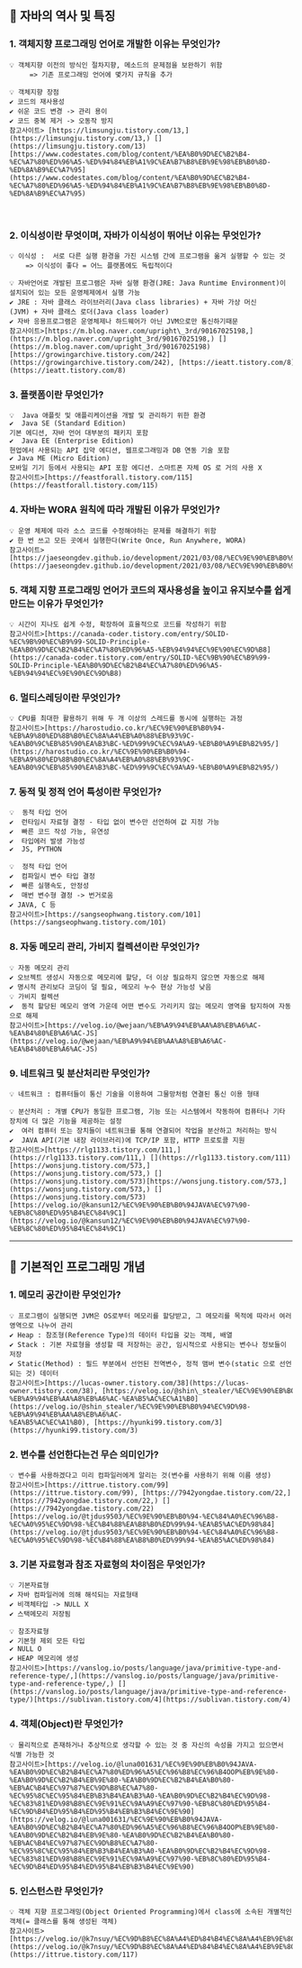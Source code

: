 ## 📌 자바의 역사 및 특징

### 1.  객체지향 프로그래밍 언어로 개발한 이유는 무엇인가?  
    💡 객체지향 이전의 방식인 절차지향, 메소드의 문제점을 보완하기 위함  
         => 기존 프로그래밍 언어에 몇가지 규칙을 추가  
      
    💡 객체지향 장점  
    ✔ 코드의 재사용성  
    ✔ 쉬운 코드 변경 -> 관리 용이  
    ✔ 코드 중복 제거 -> 오동작 방지  
    참고사이트> [https://limsungju.tistory.com/13,](https://limsungju.tistory.com/13,) [](https://limsungju.tistory.com/13)[https://www.codestates.com/blog/content/%EA%B0%9D%EC%B2%B4-%EC%A7%80%ED%96%A5-%ED%94%84%EB%A1%9C%EA%B7%B8%EB%9E%98%EB%B0%8D-%ED%8A%B9%EC%A7%95](https://www.codestates.com/blog/content/%EA%B0%9D%EC%B2%B4-%EC%A7%80%ED%96%A5-%ED%94%84%EB%A1%9C%EA%B7%B8%EB%9E%98%EB%B0%8D-%ED%8A%B9%EC%A7%95)

<br>
    
### 2.  이식성이란 무엇이며, 자바가 이식성이 뛰어난 이유는 무엇인가?  
    💡 이식성 :  서로 다른 실행 환경을 가진 시스템 간에 프로그램을 옮겨 실행할 수 있는 것  
        => 이식성이 좋다 = 어느 플랫폼에도 독립적이다  
      
    💡 자바언어로 개발된 프로그램은 자바 실행 환경(JRE: Java Runtime Environment)이 설치되어 있는 모든 운영체제에서 실행 가능  
    ✔ JRE : 자바 클래스 라이브러리(Java class libraries) + 자바 가상 머신(JVM) + 자바 클래스 로더(Java class loader)  
    ✔ 자바 응용프로그램은 운영체제나 하드웨어가 아닌 JVM으로만 통신하기때문   
    참고사이트>[https://m.blog.naver.com/upright\_3rd/90167025198,](https://m.blog.naver.com/upright_3rd/90167025198,) [](https://m.blog.naver.com/upright_3rd/90167025198)[https://growingarchive.tistory.com/242](https://growingarchive.tistory.com/242), [https://ieatt.tistory.com/8](https://ieatt.tistory.com/8)
    
### 3.  플랫폼이란 무엇인가?  
    💡  Java 애플릿 및 애플리케이션을 개발 및 관리하기 위한 환경  
    ✔  Java SE (Standard Edition)  
    기본 에디션, 자바 언어 대부분의 패키지 포함  
    ✔  Java EE (Enterprise Edition)  
    현업에서 사용되는 API 집약 에디션, 웹프로그래밍과 DB 연동 기술 포함  
    ✔ Java ME (Micro Edition)  
    모바일 기기 등에서 사용되는 API 포함 에디션. 스마트폰 자체 OS 로 거의 사용 X  
    참고사이트>[https://feastforall.tistory.com/115](https://feastforall.tistory.com/115)
    
### 4.  자바는 WORA 원칙에 따라 개발된 이유가 무엇인가?  
    💡 운영 체제에 따라 소스 코드를 수정해야하는 문제를 해결하기 위함  
    ✔ 한 번 쓰고 모든 곳에서 실행한다(Write Once, Run Anywhere, WORA)  
    참고사이트>[https://jaeseongdev.github.io/development/2021/03/08/%EC%9E%90%EB%B0%94%EC%9D%98\_%EA%B0%80%EC%9E%A5\_%ED%81%B0\_%EC%9E%A5%EC%A0%90\_%EC%9A%B4%EC%98%81%EC%B2%B4%EC%A0%9C%EC%97%90\_%EB%8F%85%EB%A6%BD%EC%A0%81%EC%9D%B4%EB%8B%A4/](https://jaeseongdev.github.io/development/2021/03/08/%EC%9E%90%EB%B0%94%EC%9D%98_%EA%B0%80%EC%9E%A5_%ED%81%B0_%EC%9E%A5%EC%A0%90_%EC%9A%B4%EC%98%81%EC%B2%B4%EC%A0%9C%EC%97%90_%EB%8F%85%EB%A6%BD%EC%A0%81%EC%9D%B4%EB%8B%A4/)
    
### 5.  객체 지향 프로그래밍 언어가 코드의 재사용성을 높이고 유지보수를 쉽게 만드는 이유가 무엇인가?  
    💡 시간이 지나도 쉽게 수정, 확장하여 효율적으로 코드를 작성하기 위함  
    참고사이트>[https://canada-coder.tistory.com/entry/SOLID-%EC%9B%90%EC%B9%99-SOLID-Principle-%EA%B0%9D%EC%B2%B4%EC%A7%80%ED%96%A5-%EB%94%94%EC%9E%90%EC%9D%B8](https://canada-coder.tistory.com/entry/SOLID-%EC%9B%90%EC%B9%99-SOLID-Principle-%EA%B0%9D%EC%B2%B4%EC%A7%80%ED%96%A5-%EB%94%94%EC%9E%90%EC%9D%B8)
    
### 6.  멀티스레딩이란 무엇인가?  
    💡 CPU를 최대한 활용하기 위해 두 개 이상의 스레드를 동시에 실행하는 과정  
    참고사이트>[https://harostudio.co.kr/%EC%9E%90%EB%B0%94-%EB%A9%80%ED%8B%B0%EC%8A%A4%EB%A0%88%EB%93%9C-%EA%B0%9C%EB%85%90%EA%B3%BC-%ED%99%9C%EC%9A%A9-%EB%B0%A9%EB%B2%95/](https://harostudio.co.kr/%EC%9E%90%EB%B0%94-%EB%A9%80%ED%8B%B0%EC%8A%A4%EB%A0%88%EB%93%9C-%EA%B0%9C%EB%85%90%EA%B3%BC-%ED%99%9C%EC%9A%A9-%EB%B0%A9%EB%B2%95/)
    
### 7.  동적 및 정적 언어 특성이란 무엇인가?  
    💡  동적 타입 언어  
    ✔  런타임시 자료형 결정 - 타입 없이 변수만 선언하여 값 지정 가능  
    ✔  빠른 코드 작성 가능, 유연성  
    ✔  타입에러 발생 가능성  
    ✔  JS, PYTHON  
      
    💡  정적 타입 언어  
    ✔  컴파일시 변수 타입 결정  
    ✔  빠른 실행속도, 안정성  
    ✔  매번 변수형 결정 -> 번거로움  
    ✔ JAVA, C 등  
    참고사이트>[https://sangseophwang.tistory.com/101](https://sangseophwang.tistory.com/101)
    
### 8.  자동 메모리 관리, 가비지 컬렉션이란 무엇인가?  
    💡 자동 메모리 관리  
    ✔ 오브젝트 생성시 자동으로 메모리에 할당, 더 이상 필요하지 않으면 자동으로 해제  
    ✔ 명시적 관리보다 코딩이 덜 필요, 메모리 누수 현상 가능성 낮음  
    💡 가비지 컬렉션  
    ✔  동적 할당된 메모리 영역 가운데 어떤 변수도 가리키지 않는 메모리 영역을 탐지하여 자동으로 해제  
    참고사이트>[https://velog.io/@wejaan/%EB%A9%94%EB%AA%A8%EB%A6%AC-%EA%B4%80%EB%A6%AC-JS](https://velog.io/@wejaan/%EB%A9%94%EB%AA%A8%EB%A6%AC-%EA%B4%80%EB%A6%AC-JS)
    
### 9.  네트워크 및 분산처리란 무엇인가?  
    💡 네트워크 : 컴퓨터들이 통신 기술을 이용하여 그물망처럼 연결된 통신 이용 형태  
      
    💡 분산처리 : 개별 CPU가 동일한 프로그램, 기능 또는 시스템에서 작동하여 컴퓨터나 기타 장치에 더 많은 기능을 제공하는 설정  
    ✔  여러 컴퓨터 또는 장치들이 네트워크를 통해 연결되어 작업을 분산하고 처리하는 방식  
    ✔  JAVA API(기본 내장 라이브러리)에 TCP/IP 포함, HTTP 프로토콜 지원  
    참고사이트>[https://rlg1133.tistory.com/111,](https://rlg1133.tistory.com/111,) [](https://rlg1133.tistory.com/111)[https://wonsjung.tistory.com/573,](https://wonsjung.tistory.com/573,) [](https://wonsjung.tistory.com/573)[https://wonsjung.tistory.com/573,](https://wonsjung.tistory.com/573,) [](https://wonsjung.tistory.com/573)[https://velog.io/@kansun12/%EC%9E%90%EB%B0%94JAVA%EC%97%90-%EB%8C%80%ED%95%B4%EC%84%9C1](https://velog.io/@kansun12/%EC%9E%90%EB%B0%94JAVA%EC%97%90-%EB%8C%80%ED%95%B4%EC%84%9C1)


---

## 📌 기본적인 프로그래밍 개념

### 1.  메모리 공간이란 무엇인가?  
    💡 프로그램이 실행되면 JVM은 OS로부터 메모리를 할당받고, 그 메모리를 목적에 따라서 여러 영역으로 나누어 관리  
    ✔ Heap : 참조형(Reference Type)의 데이터 타입을 갖는 객체, 배열  
    ✔ Stack : 기본 자료형을 생성할 때 저장하는 공간, 임시적으로 사용되는 변수나 정보들이 저장  
    ✔ Static(Method) : 필드 부분에서 선언된 전역변수, 정적 맴버 변수(static 으로 선언되는 것) 데이터  
    참고사이트>[https://lucas-owner.tistory.com/38](https://lucas-owner.tistory.com/38), [https://velog.io/@shin\_stealer/%EC%9E%90%EB%B0%94%EC%9D%98-%EB%A9%94%EB%AA%A8%EB%A6%AC-%EA%B5%AC%EC%A1%B0](https://velog.io/@shin_stealer/%EC%9E%90%EB%B0%94%EC%9D%98-%EB%A9%94%EB%AA%A8%EB%A6%AC-%EA%B5%AC%EC%A1%B0), [https://hyunki99.tistory.com/3](https://hyunki99.tistory.com/3)
    
### 2.  변수를 선언한다는건 무슨 의미인가?  
    💡 변수를 사용하겠다고 미리 컴파일러에게 알리는 것(변수를 사용하기 위해 이름 생성)  
    참고사이트>[https://ittrue.tistory.com/99](https://ittrue.tistory.com/99), [https://7942yongdae.tistory.com/22,](https://7942yongdae.tistory.com/22,) [](https://7942yongdae.tistory.com/22)[https://velog.io/@tjdus9503/%EC%9E%90%EB%B0%94-%EC%84%A0%EC%96%B8-%EC%A0%95%EC%9D%98-%EC%B4%88%EA%B8%B0%ED%99%94-%EA%B5%AC%ED%98%84](https://velog.io/@tjdus9503/%EC%9E%90%EB%B0%94-%EC%84%A0%EC%96%B8-%EC%A0%95%EC%9D%98-%EC%B4%88%EA%B8%B0%ED%99%94-%EA%B5%AC%ED%98%84)
    
### 3.  기본 자료형과 참조 자료형의 차이점은 무엇인가?  
    💡 기본자료형  
    ✔ 자바 컴파일러에 의해 해석되는 자료형태  
    ✔ 비객체타입 -> NULL X  
    ✔ 스택메모리 저장됨  
      
    💡 참조자료형  
    ✔ 기본형 제외 모든 타입  
    ✔ NULL O  
    ✔ HEAP 메모리에 생성  
    참고사이트>[https://vanslog.io/posts/language/java/primitive-type-and-reference-type/,](https://vanslog.io/posts/language/java/primitive-type-and-reference-type/,) [](https://vanslog.io/posts/language/java/primitive-type-and-reference-type/)[https://sublivan.tistory.com/4](https://sublivan.tistory.com/4)
    
### 4. 객체(Object)란 무엇인가?  
    💡 물리적으로 존재하거나 추상적으로 생각할 수 있는 것 중 자신의 속성을 가지고 있으면서 식별 가능한 것  
    참고사이트>[https://velog.io/@luna001631/%EC%9E%90%EB%B0%94JAVA-%EA%B0%9D%EC%B2%B4%EC%A7%80%ED%96%A5%EC%96%B8%EC%96%B4OOP%EB%9E%80-%EA%B0%9D%EC%B2%B4%EB%9E%80-%EA%B0%9D%EC%B2%B4%EA%B0%80-%EB%AC%B4%EC%97%87%EC%9D%B8%EC%A7%80-%EC%95%8C%EC%95%84%EB%B3%B4%EA%B3%A0-%EA%B0%9D%EC%B2%B4%EC%9D%98-%EC%83%81%ED%98%B8%EC%9E%91%EC%9A%A9%EC%97%90-%EB%8C%80%ED%95%B4-%EC%9D%B4%ED%95%B4%ED%95%B4%EB%B3%B4%EC%9E%90](https://velog.io/@luna001631/%EC%9E%90%EB%B0%94JAVA-%EA%B0%9D%EC%B2%B4%EC%A7%80%ED%96%A5%EC%96%B8%EC%96%B4OOP%EB%9E%80-%EA%B0%9D%EC%B2%B4%EB%9E%80-%EA%B0%9D%EC%B2%B4%EA%B0%80-%EB%AC%B4%EC%97%87%EC%9D%B8%EC%A7%80-%EC%95%8C%EC%95%84%EB%B3%B4%EA%B3%A0-%EA%B0%9D%EC%B2%B4%EC%9D%98-%EC%83%81%ED%98%B8%EC%9E%91%EC%9A%A9%EC%97%90-%EB%8C%80%ED%95%B4-%EC%9D%B4%ED%95%B4%ED%95%B4%EB%B3%B4%EC%9E%90)
    
### 5.  인스턴스란 무엇인가?  
    💡 객체 지향 프로그래밍(Object Oriented Programming)에서 class에 소속된 개별적인 객체(= 클래스를 통해 생성된 객체)  
    참고사이트>[https://velog.io/@k7nsuy/%EC%9D%B8%EC%8A%A4%ED%84%B4%EC%8A%A4%EB%9E%80](https://velog.io/@k7nsuy/%EC%9D%B8%EC%8A%A4%ED%84%B4%EC%8A%A4%EB%9E%80), [https://ittrue.tistory.com/117](https://ittrue.tistory.com/117)
